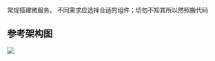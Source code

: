 常规搭建微服务。
不同需求应选择合适的组件；切勿不知其所以然照搬代码 
## 参考架构图
<img src="https://gitee.com/smallc/SpringBlade/raw/master/pic/springblade-framework.png"/>

